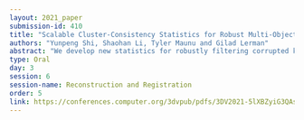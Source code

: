 ```yaml
---
layout: 2021_paper
submission-id: 410
title: "Scalable Cluster-Consistency Statistics for Robust Multi-Object Matching"
authors: "Yunpeng Shi, Shaohan Li, Tyler Maunu and Gilad Lerman"
abstract: "We develop new statistics for robustly filtering corrupted keypoint matches in the structure from motion pipeline. The statistics are based on consistency constraints that arise within the clustered structure of the graph of keypoint matches. The statistics are designed to give smaller values to corrupted matches and than uncorrupted matches. These new statistics are combined with an iterative reweighting scheme to filter keypoints, which can then be fed into any standard structure from motion pipeline. This filtering method can be efficiently implemented and scaled to massive datasets as it only requires sparse matrix multiplication. We demonstrate the efficacy of this method on synthetic and real structure from motion datasets, and show that it achieves state-of-the-art accuracy and speed in these tasks."
type: Oral
day: 3
session: 6
session-name: Reconstruction and Registration
order: 5
link: https://conferences.computer.org/3dvpub/pdfs/3DV2021-5lXBZyiG3QAsRBKXHIjqU8/268800a352/268800a352.pdf
---
```

